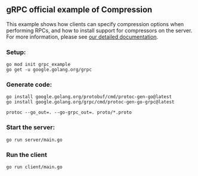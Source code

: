 ## gRPC official example of Compression

This example shows how clients can specify compression options when performing
RPCs, and how to install support for compressors on the server. For more
information, please see [our detailed
documentation](./compression.md).

### Setup:

```
go mod init grpc_example
go get -u google.golang.org/grpc
```

### Generate code:

```
go install google.golang.org/protobuf/cmd/protoc-gen-go@latest
go install google.golang.org/grpc/cmd/protoc-gen-go-grpc@latest

protoc --go_out=. --go-grpc_out=. proto/*.proto
```

### Start the server:

```
go run server/main.go
```

### Run the client

```
go run client/main.go
```
